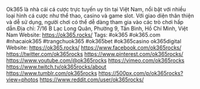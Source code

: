 Ok365 là nhà cái cá cược trực tuyến uy tín tại Việt Nam, nổi bật với nhiều loại hình cá cược như thể thao, casino và game slot. Với giao diện thân thiện và dễ sử dụng, người chơi có thể dễ dàng tham gia vào các trò chơi hấp dẫn.Địa chỉ: 7/16 B Lạc Long Quân, Phường 9, Tân Bình, Hồ Chí Minh, Việt Nam
Website:
https://ok365.rocks/
Tags: #ok365 #ok365.com #nhacaiok365 #trangchuok365 #ok365bet #ok365casino ok365digital
Website:
https://ok365.rocks/
https://www.facebook.com/ok365rocks/
https://twitter.com/ok365rocks
https://www.pinterest.com/ok365rocks/
https://www.youtube.com/@ok365rocks
https://vimeo.com/ok365rocks
https://www.twitch.tv/ok365rocks/about
https://www.tumblr.com/ok365rocks
https://500px.com/p/ok365rocks?view=photos
https://www.reddit.com/user/ok365rocks/

